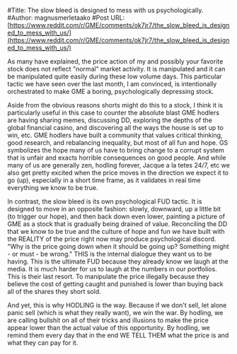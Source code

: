 #Title: The slow bleed is designed to mess with us psychologically.
#Author: magnusmerletaako
#Post URL: [https://www.reddit.com/r/GME/comments/ok7jr7/the_slow_bleed_is_designed_to_mess_with_us/](https://www.reddit.com/r/GME/comments/ok7jr7/the_slow_bleed_is_designed_to_mess_with_us/)


As many have explained, the price action of my and possibly your favorite stock does not reflect "normal" market activity. It is manipulated and it can be manipulated quite easily during these low volume days. This particular tactic we have seen over the last month, I am convinced, is intentionally orchestrated to make GME a boring, psychologically depressing stock. 

Aside from the obvious reasons shorts might do this to a stock, I think it is particularly useful in this case to counter the absolute blast GME hodlers are having sharing memes, discussing DD, exploring the depths of the global financial casino, and discovering all the ways the house is set up to win, etc. GME hodlers have built a community that values critical thinking, good research, and rebalancing inequality, but most of all fun and hope.  GS symbolizes the hope many of us have to bring change to a corrupt system that is unfair and exacts horrible consequences on good people. And while many of us are generally zen, hodling forever, Jacque a la tetes 24/7, etc we also get pretty excited when the price moves in the direction we expect it to go (up), especially in a short time frame, as it validates in real time everything we know to be true. 

In contrast, the slow bleed is its own psychological FUD tactic. It is designed to move in an opposite fashion: slowly, downward, up a little bit (to trigger our hope), and then back down even lower, painting a picture of GME as a stock that is gradually being drained of value. Reconciling the DD that we know to be true and the culture of hope and fun we have built with the REALITY of the price right now may produce psychological discord. "Why is the price going down when it should be going up? Something might - or must - be wrong." THIS is the internal dialogue they want us to be having. This is the ultimate FUD because they already know we laugh at the media. It is much harder for us to laugh at the numbers in our portfolios. This is their last resort. To manipulate the price illegally because they believe the cost of getting caught and punished is lower than buying back all of the shares they short sold. 

And yet, this is why HODLING is the way. Because if we don't sell, let alone panic sell (which is what they really want), we win the war. By hodling, we are calling bullshit on all of their tricks and illusions to make the price appear lower than the actual value of this opportunity. By hodling, we remind them every day that in the end WE TELL THEM what the price is and what they can pay for it.